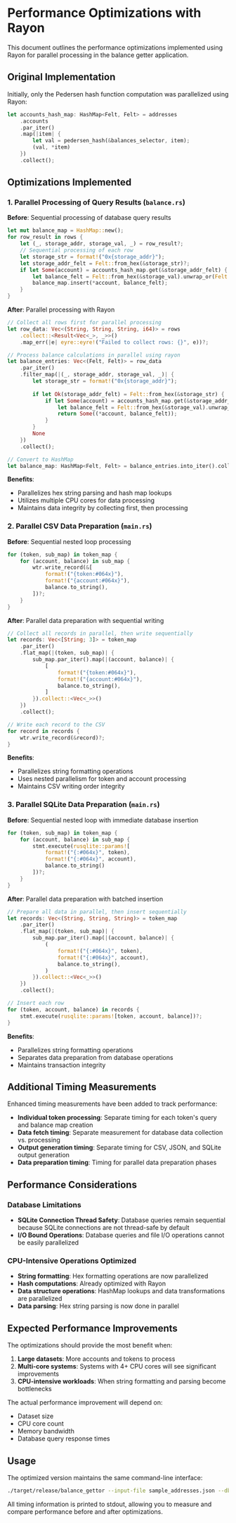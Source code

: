 # Performance Optimizations with Rayon

This document outlines the performance optimizations implemented using Rayon for parallel processing in the balance getter application.

## Original Implementation

Initially, only the Pedersen hash function computation was parallelized using Rayon:

```rust
let accounts_hash_map: HashMap<Felt, Felt> = addresses
    .accounts
    .par_iter()
    .map(|item| {
        let val = pedersen_hash(&balances_selector, item);
        (val, *item)
    })
    .collect();
```

## Optimizations Implemented

### 1. Parallel Processing of Query Results (`balance.rs`)

**Before**: Sequential processing of database query results
```rust
let mut balance_map = HashMap::new();
for row_result in rows {
    let (_, storage_addr, storage_val, _) = row_result?;
    // Sequential processing of each row
    let storage_str = format!("0x{storage_addr}");
    let storage_addr_felt = Felt::from_hex(&storage_str)?;
    if let Some(account) = accounts_hash_map.get(&storage_addr_felt) {
        let balance_felt = Felt::from_hex(&storage_val).unwrap_or(Felt::ZERO);
        balance_map.insert(*account, balance_felt);
    }
}
```

**After**: Parallel processing with Rayon
```rust
// Collect all rows first for parallel processing
let row_data: Vec<(String, String, String, i64)> = rows
    .collect::<Result<Vec<_>, _>>()
    .map_err(|e| eyre::eyre!("Failed to collect rows: {}", e))?;

// Process balance calculations in parallel using rayon
let balance_entries: Vec<(Felt, Felt)> = row_data
    .par_iter()
    .filter_map(|(_, storage_addr, storage_val, _)| {
        let storage_str = format!("0x{storage_addr}");
        
        if let Ok(storage_addr_felt) = Felt::from_hex(&storage_str) {
            if let Some(account) = accounts_hash_map.get(&storage_addr_felt) {
                let balance_felt = Felt::from_hex(&storage_val).unwrap_or(Felt::ZERO);
                return Some((*account, balance_felt));
            }
        }
        None
    })
    .collect();

// Convert to HashMap
let balance_map: HashMap<Felt, Felt> = balance_entries.into_iter().collect();
```

**Benefits**:
- Parallelizes hex string parsing and hash map lookups
- Utilizes multiple CPU cores for data processing
- Maintains data integrity by collecting first, then processing

### 2. Parallel CSV Data Preparation (`main.rs`)

**Before**: Sequential nested loop processing
```rust
for (token, sub_map) in token_map {
    for (account, balance) in sub_map {
        wtr.write_record(&[
            format!("{token:#064x}"),
            format!("{account:#064x}"),
            balance.to_string(),
        ])?;
    }
}
```

**After**: Parallel data preparation with sequential writing
```rust
// Collect all records in parallel, then write sequentially
let records: Vec<[String; 3]> = token_map
    .par_iter()
    .flat_map(|(token, sub_map)| {
        sub_map.par_iter().map(|(account, balance)| {
            [
                format!("{token:#064x}"),
                format!("{account:#064x}"),
                balance.to_string(),
            ]
        }).collect::<Vec<_>>()
    })
    .collect();

// Write each record to the CSV
for record in records {
    wtr.write_record(&record)?;
}
```

**Benefits**:
- Parallelizes string formatting operations
- Uses nested parallelism for token and account processing
- Maintains CSV writing order integrity

### 3. Parallel SQLite Data Preparation (`main.rs`)

**Before**: Sequential nested loop with immediate database insertion
```rust
for (token, sub_map) in token_map {
    for (account, balance) in sub_map {
        stmt.execute(rusqlite::params![
            format!("{:#064x}", token),
            format!("{:#064x}", account),
            balance.to_string()
        ])?;
    }
}
```

**After**: Parallel data preparation with batched insertion
```rust
// Prepare all data in parallel, then insert sequentially
let records: Vec<(String, String, String)> = token_map
    .par_iter()
    .flat_map(|(token, sub_map)| {
        sub_map.par_iter().map(|(account, balance)| {
            (
                format!("{:#064x}", token),
                format!("{:#064x}", account),
                balance.to_string(),
            )
        }).collect::<Vec<_>>()
    })
    .collect();

// Insert each row
for (token, account, balance) in records {
    stmt.execute(rusqlite::params![token, account, balance])?;
}
```

**Benefits**:
- Parallelizes string formatting operations
- Separates data preparation from database operations
- Maintains transaction integrity

## Additional Timing Measurements

Enhanced timing measurements have been added to track performance:

- **Individual token processing**: Separate timing for each token's query and balance map creation
- **Data fetch timing**: Separate measurement for database data collection vs. processing
- **Output generation timing**: Separate timing for CSV, JSON, and SQLite output generation
- **Data preparation timing**: Timing for parallel data preparation phases

## Performance Considerations

### Database Limitations
- **SQLite Connection Thread Safety**: Database queries remain sequential because SQLite connections are not thread-safe by default
- **I/O Bound Operations**: Database queries and file I/O operations cannot be easily parallelized

### CPU-Intensive Operations Optimized
- **String formatting**: Hex formatting operations are now parallelized
- **Hash computations**: Already optimized with Rayon
- **Data structure operations**: HashMap lookups and data transformations are parallelized
- **Data parsing**: Hex string parsing is now done in parallel

## Expected Performance Improvements

The optimizations should provide the most benefit when:

1. **Large datasets**: More accounts and tokens to process
2. **Multi-core systems**: Systems with 4+ CPU cores will see significant improvements
3. **CPU-intensive workloads**: When string formatting and parsing become bottlenecks

The actual performance improvement will depend on:
- Dataset size
- CPU core count
- Memory bandwidth
- Database query response times

## Usage

The optimized version maintains the same command-line interface:

```bash
./target/release/balance_gettor --input-file sample_addresses.json --db-path your_database.db
```

All timing information is printed to stdout, allowing you to measure and compare performance before and after optimizations.